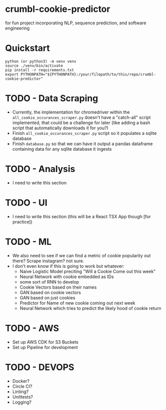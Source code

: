 # crumbl-cookie-predictor
for fun project incorporating NLP, sequence prediction, and software engineering

# Quickstart
```
python (or python3) -m venv venv
source ./venv/bin/activate
pip install -r requirements.txt
export PYTHONPATH="${PYTHONPATH}:/your/filepath/to/this/repo/crumbl-cookie-predictor"
```
# TODO - Data Scraping
- Currently, the implementation for chromedriver within the `all_cookie_occurances_scraper.py` doesn't have a "catch-all" script implemented, that could be a challenge for later (like adding a bash script that automatically downloads it for you?)
- Finish `all_cookie_occurances_scraper.py` script so it populates a sqlite database 
- Finish `database.py` so that we can have it output a pandas dataframe containing data for any sqlite database it ingests

# TODO - Analysis
- I need to write this section

# TODO - UI 
- I need to write this section (this will be a React TSX App though [for practice])

# TODO - ML
- We also need to see if we can find a metric of cookie popularity out there? Scrape instagram? not sure.
- I don't even know if this is going to work but whatever:
    - Naive Logistic Model preciting "Will a Cookie Come out this week"
    - Neural Network with cookie embedded as IDs
    - some sort of RNN to develop
    - Cookie Vectors based on their names
    - GAN based on cookie vectors
    - GAN based on just cookies
    - Predictor for Name of new cookie coming out next week
    - Neural Network which tries to predict the likely hood of cookie return

# TODO - AWS
- Set up AWS CDK for S3 Buckets
- Set up Pipeline for development

# TODO - DEVOPS
- Docker?
- Circle CI?
- Linting?
- Unittests?
- Logging?
